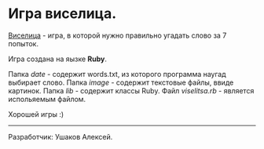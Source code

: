 <h1> Игра виселица. </h1>

[Виселица](https://ru.wikipedia.org/wiki/%D0%92%D0%B8%D1%81%D0%B5%D0%BB%D0%B8%D1%86%D0%B0_(%D0%B8%D0%B3%D1%80%D0%B0)) - игра, в которой нужно правильно угадать слово за 7 попыток.

Игра создана на яызке **Ruby**.

Папка *date* - содержит words.txt, из которого программа наугад выбирает слово.
Папка *image* - содержит текстовые файлы, ввиде картинок.
Папка *lib* - содержит классы Ruby.
Файл *viselitsa.rb* - является испольяемым файлом. 

Хорошей игры :)
<hr>

Разработчик: Ушаков Алексей.
